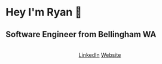 <h1>Hey I'm Ryan 👋 </h1>
<h2>Software Engineer from Bellingham WA</h2>
<br>
<center><a href="https://www.linkedin.com/in/ryan-turner-691b5618a/">LinkedIn</a> <a href="rturner.dev">Website </a></center>
